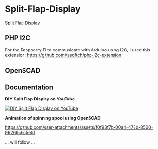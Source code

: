 # Split-Flap-Display
Split Flap Display

## PHP I2C
For the Raspberry Pi to communicate with Arduino using I2C, I used this extension:
https://github.com/tasoftch/php-i2c-extension

## OpenSCAD

## Documentation
**DIY Split Flap Display on YouTube**

[![DIY Split Flap Display on YouTube](https://img.youtube.com/vi/JR2ThV7CSwY/maxresdefault.jpg)](https://youtu.be/JR2ThV7CSwY?si=3bZnhtjU7jKmc7q2)

**Animation of spinning spool using OpenSCAD**

https://github.com/user-attachments/assets/f0f93f7b-00a4-478b-8500-96269c6c5e51

... will follow ...
